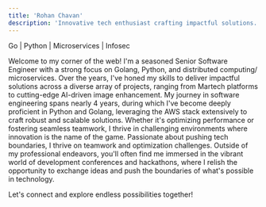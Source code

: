 ```yaml
---
title: 'Rohan Chavan'
description: 'Innovative tech enthusiast crafting impactful solutions. Let's push boundaries together! GO | Golang | Python | py | Microservies | Cybersecurity'
---
```


Go | Python | Microservices | Infosec

Welcome to my corner of the web!
I'm a seasoned Senior Software Engineer with a strong focus on Golang, Python, and distributed computing/ microservices. Over the years, I've honed my skills to deliver impactful solutions across a diverse array of projects, ranging from Martech platforms to cutting-edge AI-driven image enhancement.
My journey in software engineering spans nearly 4 years, during which I've become deeply proficient in Python and Golang, leveraging the AWS stack extensively to craft robust and scalable solutions.
Whether it's optimizing performance or fostering seamless teamwork, I thrive in challenging environments where innovation is the name of the game.
Passionate about pushing tech boundaries, I thrive on teamwork and optimization challenges.
Outside of my professional endeavors, you'll often find me immersed in the vibrant world of development conferences and hackathons, where I relish the opportunity to exchange ideas and push the boundaries of what's possible in technology.

Let's connect and explore endless possibilities together!
